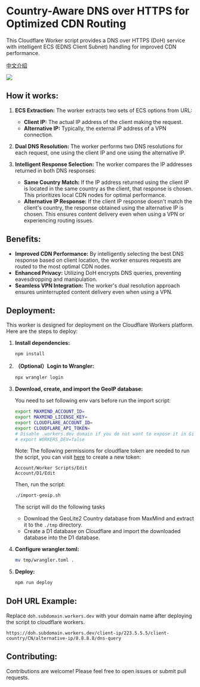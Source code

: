 # Country-Aware DNS over HTTPS for Optimized CDN Routing

This Cloudflare Worker script provides a DNS over HTTPS (DoH) service with intelligent ECS (EDNS Client Subnet) handling for improved CDN performance.

[中文介绍](https://crzidea.com/#/article/introducing-crzidea-doh)

![](https://www.plantuml.com/plantuml/png/bP7HRjCm58RlznI7NWs9sXfi876rAKLT9T95BTc4fgboujFMmh63VRokF3sEILKQxMQNFZxVdo-_hpq9Hw7HP--KgNMG25kYrd_bt8aTsoZQXYfuTBKrX8PORHlUQc4wPkn9QbNnx79STACo_yuRuGbT7AsoZdWXrdRff4WZrEwFaYYujDkpvJukDkVJcmymcYgw3HNSrAIiyQCu6Rq_BEHvFERY9LT6djva3_6OQHlaMWk7y63TBtG3F9kSBaqk-liYhbfpNiPJwT5rquczXKmhD7Jafnq_jNQZ8pjVzl02TJ9FSXSCYg0rJD7E2f22H2KymjhP1WxYHoG9VMHGjjeAEOJ8mgdi4Ko_-ud112Ev_x_BdXhqqADbJruoME3lW9uEBzoXp8TAsaOemtR_C2RncTUfXR5g-UDiMQncnTDXLDjWoEtvOtPNpdyiVgwokyct9ouqeJE2r3CcwhwO9qeQFuuVTVlUfbD9bLwzecCyswIcZnZi56qXEa1iAReQf67IvxSaHQzNazAhV65mBxIIWX0S-g09x1fS7twL4WOF5YEkqSZGwBy0)

## How it works:

1. **ECS Extraction:** The worker extracts two sets of ECS options from URL:

   - **Client IP:** The actual IP address of the client making the request.
   - **Alternative IP:** Typically, the external IP address of a VPN connection.

2. **Dual DNS Resolution:** The worker performs two DNS resolutions for each request, one using the client IP and one using the alternative IP.

3. **Intelligent Response Selection:** The worker compares the IP addresses returned in both DNS responses:
   - **Same Country Match:** If the IP address returned using the client IP is located in the same country as the client, that response is chosen. This prioritizes local CDN nodes for optimal performance.
   - **Alternative IP Response:** If the client IP response doesn't match the client's country, the response obtained using the alternative IP is chosen. This ensures content delivery even when using a VPN or experiencing routing issues.

## Benefits:

- **Improved CDN Performance:** By intelligently selecting the best DNS response based on client location, the worker ensures requests are routed to the most optimal CDN nodes.
- **Enhanced Privacy:** Utilizing DoH encrypts DNS queries, preventing eavesdropping and manipulation.
- **Seamless VPN Integration:** The worker's dual resolution approach ensures uninterrupted content delivery even when using a VPN.

## Deployment:

This worker is designed for deployment on the Cloudflare Workers platform. Here are the steps to deploy:

1. **Install dependencies:**

   ```bash
   npm install
   ```

2. **（Optional）Login to Wrangler:**

   ```bash
   npx wrangler login
   ```

3. **Download, create, and import the GeoIP database:**

   You need to set following env vars before run the import script:
	```bash
 	export MAXMIND_ACCOUNT_ID=
	export MAXMIND_LICENSE_KEY=
	export CLOUDFLARE_ACCOUNT_ID=
	export CLOUDFLARE_API_TOKEN=
	# Disable .workers.dev domain if you do not want to expose it in Github Action logs.
	# export WORKERS_DEV=false
 	```
   Note: The following permissions for cloudflare token are needed to run the script, you can visit [here](https://dash.cloudflare.com/profile/api-tokens) to create a new token:
	```
 	Account/Worker Scripts/Edit
 	Account/D1/Edit
 	```
   Then, run the script:
 	```bash
 	./import-geoip.sh
 	```
   The script will do the following tasks
	- Download the GeoLite2 Country database from MaxMind and extract it to the `./tmp` directory.
   - Create a D1 database on Cloudflare and import the downloaded database into the D1 database.


5. **Configure wrangler.toml:**

	```sh
 	mv tmp/wrangler.toml .
 	```

6. **Deploy:**
   ```bash
   npm run deploy
   ```

## DoH URL Example:

Replace `doh.subdomain.workers.dev` with your domain name after deploying the script to cloudflare workers.

```
https://doh.subdomain.workers.dev/client-ip/223.5.5.5/client-country/CN/alternative-ip/8.8.8.8/dns-query
```

## Contributing:

Contributions are welcome! Please feel free to open issues or submit pull requests.
